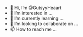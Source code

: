 - 👋 Hi, I’m @GutsyyHeaart
- 👀 I’m interested in ...
- 🌱 I’m currently learning ...
- 💞️ I’m looking to collaborate on ...
- 📫 How to reach me ...

<!---
GutsyyHeaart/GutsyyHeaart is a ✨ special ✨ repository because its `README.md` (this file) appears on your GitHub profile.
You can click the Preview link to take a look at your changes.
--->
